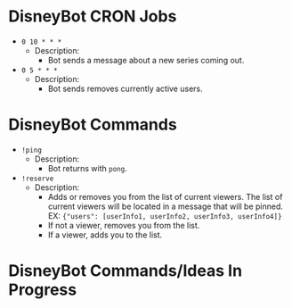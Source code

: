 # DisneyBot CRON Jobs
- `0 10 * * *`
  - Description:
    - Bot sends a message about a new series coming out.
- `0 5 * * *`
  - Description:
    - Bot sends removes currently active users.

# DisneyBot Commands
- `!ping`
  - Description:
    - Bot returns with `pong`.
- `!reserve`
  - Description:
    - Adds or removes you from the list of current viewers. The list of current viewers will be located in a message that will be pinned. EX: `{"users": [userInfo1, userInfo2, userInfo3, userInfo4]}`
    - If not a viewer, removes you from the list.
    - If a viewer, adds you to the list.
  
# DisneyBot Commands/Ideas In Progress

